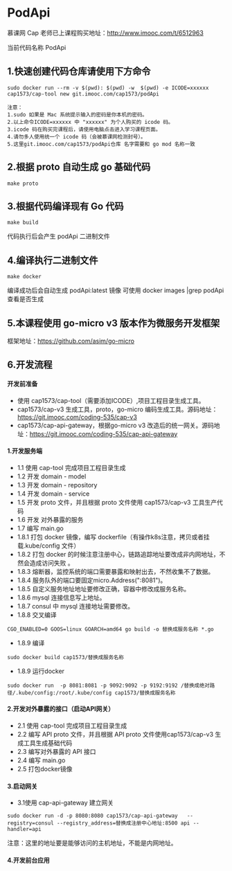 # PodApi  
慕课网 Cap 老师已上课程购买地址：http://www.imooc.com/t/6512963

当前代码名称 PodApi  

## 1.快速创建代码仓库请使用下方命令
```
sudo docker run --rm -v $(pwd): $(pwd) -w  $(pwd) -e ICODE=xxxxxx cap1573/cap-tool new git.imooc.com/cap1573/podApi

注意：
1.sudo 如果是 Mac 系统提示输入的密码是你本机的密码。
2.以上命令ICODE=xxxxxx 中 "xxxxxx" 为个人购买的 icode 码。
3.icode 码在购买完课程后，请使用电脑点击进入学习课程页面。
4.请勿多人使用统一个 icode 码（会被慕课网检测封号）。
5.这里git.imooc.com/cap1573/podApi仓库 名字需要和 go mod 名称一致
```
 

## 2.根据 proto 自动生成 go 基础代码
```
make proto
```

## 3.根据代码编译现有 Go 代码  
```
make build
```
代码执行后会产生 podApi 二进制文件

## 4.编译执行二进制文件
```
make docker
```
编译成功后会自动生成 podApi:latest 镜像
可使用 docker images |grep podApi 查看是否生成

## 5.本课程使用 go-micro v3 版本作为微服务开发框架
框架地址：https://github.com/asim/go-micro

## 6.开发流程
#### 开发前准备
* 使用 cap1573/cap-tool（需要添加ICODE）,项目工程目录生成工具。
* cap1573/cap-v3 生成工具，proto，go-micro 编码生成工具。源码地址：https://git.imooc.com/coding-535/cap-v3 
* cap1573/cap-api-gateway，根据go-micro v3 改造后的统一网关。源码地址：https://git.imooc.com/coding-535/cap-api-gateway

#### 1.开发服务端
   * 1.1 使用 cap-tool 完成项目工程目录生成
   * 1.2 开发 domain - model
   * 1.3 开发 domain - repository 
   * 1.4 开发 domain - service
   * 1.5 开发 proto 文件，并且根据 proto 文件使用 cap1573/cap-v3 工具生产代码
   * 1.6 开发 对外暴露的服务
   * 1.7 编写 main.go 
   * 1.8.1 打包 docker 镜像，编写 dockerfile（有操作k8s注意，拷贝或者挂载.kube/config 文件）
   * 1.8.2 打包 docker 的时候注意注册中心，链路追踪地址要改成非内网地址，不然会造成访问失败 。
   * 1.8.3 熔断器，监控系统的端口需要暴露和映射出去，不然收集不了数据。
   * 1.8.4 服务队外的端口要固定micro.Address(":8081")。
   * 1.8.5 自定义服务地址地址要修改正确，容器中修改成服务名称。
   * 1.8.6 mysql 连接信息写上地址。
   * 1.8.7 consul 中 mysql 连接地址需要修改。 
   * 1.8.8 交叉编译
   
```
CGO_ENABLED=0 GOOS=linux GOARCH=amd64 go build -o 替换成服务名称 *.go
```  
   * 1.8.9 编译
   
```
sudo docker build cap1573/替换成服务名称
```
   * 1.8.9 运行docker
   
```
sudo docker run  -p 8081:8081 -p 9092:9092 -p 9192:9192 /替换成绝对路径/.kube/config:/root/.kube/config cap1573/替换成服务名称
```
           
#### 2.开发对外暴露的接口（启动API网关）
  * 2.1 使用 cap-tool 完成项目工程目录生成
  * 2.2 编写 API proto 文件，并且根据 API proto 文件使用cap1573/cap-v3 生成工具生成基础代码
  * 2.3 编写对外暴露的 API 接口
  * 2.4 编写 main.go
  * 2.5 打包docker镜像


#### 3.启动网关
  * 3.1使用 cap-api-gateway 建立网关
  
```
sudo docker run -d -p 8080:8080 cap1573/cap-api-gateway   --registry=consul --registry_address=替换成注册中心地址:8500 api --handler=api
```

注意：这里的地址要是能够访问的主机地址，不能是内网地址。

#### 4.开发前台应用
       

